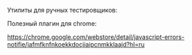 Утилиты для ручных тестировщиков:

Полезный плагин для chrome:

https://chrome.google.com/webstore/detail/javascript-errors-notifie/jafmfknfnkoekkdocjiaipcnmkklaajd?hl=ru
